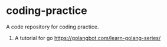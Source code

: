 # coding-practice
A code repository for coding practice.

1. A tutorial for go
https://golangbot.com/learn-golang-series/
